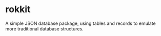 # rokkit
A simple JSON database package, using tables and records to emulate more traditional database structures.

